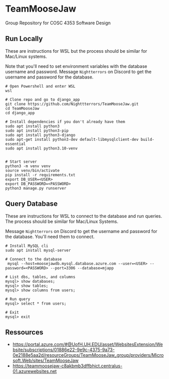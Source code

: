 # TeamMooseJaw
Group Repository for COSC 4353 Software Design

## Run Locally
These are instructions for WSL but the process should be similar for Mac/Linux systems.

Note that you'll need to set environment variables with the database username and password. Message `Nightterrors` on Discord to get the username and password for the database.

```
# Open Powershell and enter WSL
wsl

# Clone repo and go to django_app 
git clone https://github.com/Nighttterrors/TeamMooseJaw.git
cd TeamMooseJaw
cd django_app

# Install dependencies if you don't already have them
sudo apt install python3
sudo apt install python3-pip
sudo apt install python3-django
sudo apt-get install python3-dev default-libmysqlclient-dev build-essential
sudo apt install python3.10-venv


# Start server
python3 -m venv venv
source venv/bin/activate
pip install -r requirements.txt 
export DB_USER=<USER>
export DB_PASSWORD=<PASSWORD>
python3 manage.py runserver

```
## Query Database 
These are instructions for WSL to connect to the database and run queries. The process should be similar for Mac/Linux Systems.

Message `Nightterrors` on Discord to get the username and password for the database. You'll need them to connect.

```
# Install MySQL cli
sudo apt install mysql-server

# Connect to the database
 mysql --host=moosejawdb.mysql.database.azure.com --user=<USER> --password=<PASSWORD> --port=3306 --database=mjapp
 
# List dbs, tables, and columns
mysql> show databases;
mysql> show tables;
mysql> show columns from users;

# Run query
mysql> select * from users;
 
# Exit
mysql> exit
```

## Ressources
- https://portal.azure.com/#@UofH.UH.EDU/asset/WebsitesExtension/Website/subscriptions/01886e22-9e9c-4375-9a73-0e2188e5aa2d/resourceGroups/TeamMooseJaw_group/providers/Microsoft.Web/sites/TeamMooseJaw
- https://teammoosejaw-c8akbmb3dffbhjct.centralus-01.azurewebsites.net
